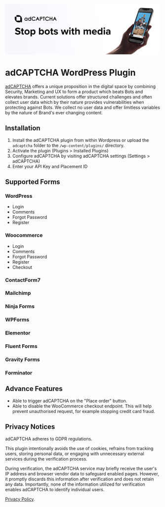 ![Banner](/assets/banner-1544x500.png)

# adCAPTCHA WordPress Plugin

[adCAPTCHA](https://adcaptcha.com) offers a unique proposition in the digital space by combining Security, Marketing and UX to form a product which beats Bots and elevates brands. Current solutions offer structured challenges and often collect user data which by their nature provides vulnerabilities when protecting against Bots. We collect no user data and offer limitless variables by the nature of Brand's ever changing content.

## Installation

1. Install the adCAPTCHA plugin from within Wordpress  or upload the `adcaptcha` folder to the `/wp-content/plugins/` directory.
2. Activate the plugin (Plugins > Installed Plugins)
3. Configure adCAPTCHA by visiting adCAPTCHA settings (Settings > adCAPTCHA)
4. Enter your API Key and Placement ID

## Supported Forms

### WordPress

* Login
* Comments
* Forgot Password
* Register

### Woocommerce

* Login
* Comments
* Forgot Password
* Register
* Checkout

### ContactForm7

### Mailchimp

### Ninja Forms

### WPForms

### Elementor

### Fluent Forms

### Gravity Forms

### Forminator

## Advance Features

* Able to trigger adCAPTCHA on the "Place order" button.
* Able to disable the WooCommerce checkout endpoint. This will help prevent unauthorised request, for example stopping credit card fraud.

## Privacy Notices

adCAPTCHA adheres to GDPR regulations.

This plugin intentionally avoids the use of cookies, refrains from tracking users, storing personal data, or engaging with unnecessary external services during the verification process.

During verification, the adCAPTCHA service may briefly receive the user's IP address and browser vendor data to safeguard enabled pages. However, it promptly discards this information after verification and does not retain any data. Importantly, none of the information utilized for verification enables adCAPTCHA to identify individual users.

[Privacy Policy](https://adcaptcha.com/privacy).
